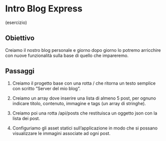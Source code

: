 # Intro Blog Express
(esercizio)

## Obiettivo

Creiamo il nostro blog personale e giorno dopo giorno lo potremo arricchire con nuove funzionalità sulla base di quello che impareremo.

## Passaggi

1. Creiamo il progetto base con una rotta / che ritorna un testo semplice con scritto ”Server del mio blog”.

2. Creiamo un array dove inserire una lista di almeno 5 post, per ognuno indicare titolo, contenuto, immagine e tags (un array di stringhe).

3. Creiamo poi una rotta /api/posts che restituisca un oggetto json con la lista dei post.

4. Configuriamo gli asset statici sull’applicazione in modo che si possano visualizzare le immagini associate ad ogni post.